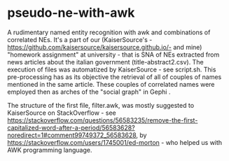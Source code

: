 # pseudo-ne-with-awk
A rudimentary named entity recognition with awk and combinations of correlated NEs. It's a part of our (KaiserSource's -https://github.com/kaisersource/kaisersource.github.io/- and mine) "homework assignment" at university - that is SNA of NEs extracted from news articles about the italian government (title-abstract2.csv). The execution of files was automatized by KaiserSource - see script.sh. This pre-processing has as its objective the retrieval of all of couples of names mentioned in the same article. These couples of correlated names were employed then as arches of the "social graph" in Gephi .

The structure of the first file, filter.awk, was mostly suggested to KaiserSource on StackOverflow - see https://stackoverflow.com/questions/56583235/remove-the-first-capitalized-word-after-a-period/56583628?noredirect=1#comment99749372_56583628, by https://stackoverflow.com/users/1745001/ed-morton - who helped us with AWK programming language.
